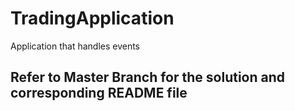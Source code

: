 # TradingApplication
Application that handles events

## Refer to Master Branch for the solution and corresponding README file
